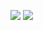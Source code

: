 ![](https://github-readme-stats.vercel.app/api?username=forestfamily4)
![](https://github-readme-stats.vercel.app/api/top-langs?username=forestfamily4&layout=compact)
